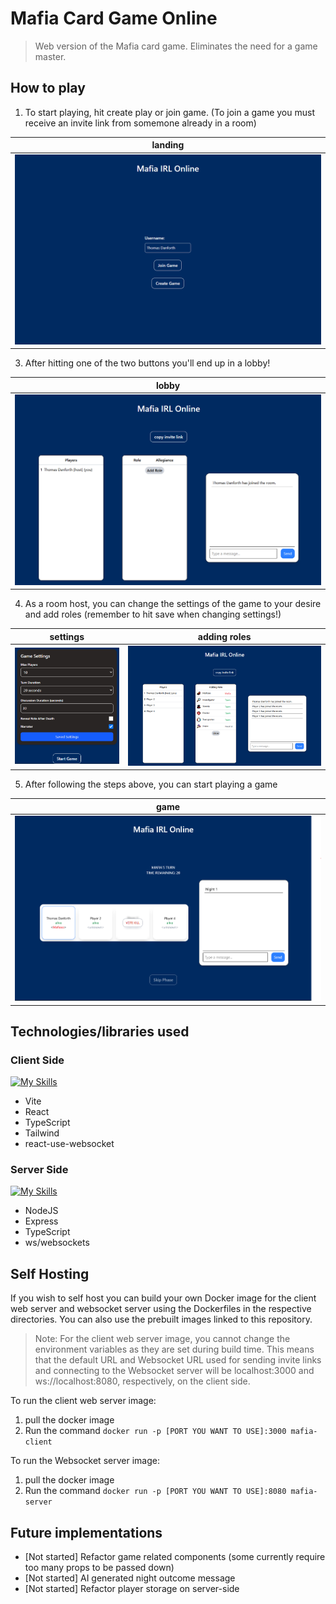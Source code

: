 # Mafia Card Game Online

> Web version of the Mafia card game. Eliminates the need for a game master.

## How to play
1. To start playing, hit create play or join game. (To join a game you must receive an invite link from somemone already in a room)

| landing |
| --- |
| ![landing page](https://github.com/CrazyBuff/mafia-game-online/blob/main/images/landing-page.png "landing page") |

3. After hitting one of the two buttons you'll end up in a lobby!

| lobby |
| --- |
| ![lobby page](https://github.com/CrazyBuff/mafia-game-online/blob/main/images/lobby.png "lobby page") |

4. As a room host, you can change the settings of the game to your desire and add roles (remember to hit save when changing settings!)

| settings | adding roles |
| --- | --- |
| ![settings](https://github.com/CrazyBuff/mafia-game-online/blob/main/images/settings.png "settings") | ![adding roles](https://github.com/CrazyBuff/mafia-game-online/blob/main/images/adding-roles.png "adding roles ") |

5. After following the steps above, you can start playing a game

| game |
| --- |
| ![game](https://github.com/CrazyBuff/mafia-game-online/blob/main/images/play-game.png "game") |

## Technologies/libraries used
### Client Side
[![My Skills](https://skillicons.dev/icons?i=vite,react,ts,tailwind)](https://skillicons.dev)
- Vite
- React
- TypeScript
- Tailwind
- react-use-websocket

### Server Side
[![My Skills](https://skillicons.dev/icons?i=nodejs,express,ts)](https://skillicons.dev)
- NodeJS
- Express
- TypeScript
- ws/websockets

## Self Hosting
If you wish to self host you can build your own Docker image for the client web server and websocket server using the Dockerfiles in the respective directories.
You can also use the prebuilt images linked to this repository.
> Note: For the client web server image, you cannot change the environment variables as they are set during build time. This means that the default URL and Websocket URL used for sending invite links and connecting to the Websocket server will be localhost:3000 and ws://localhost:8080, respectively, on the client side.

To run the client web server image:
1. pull the docker image
2. Run the command `docker run -p [PORT YOU WANT TO USE]:3000 mafia-client`

To run the Websocket server image:
1. pull the docker image
2. Run the command `docker run -p [PORT YOU WANT TO USE]:8080 mafia-server`


## Future implementations
- [Not started] Refactor game related components (some currently require too many props to be passed down)
- [Not started] AI generated night outcome message
- [Not started] Refactor player storage on server-side 
